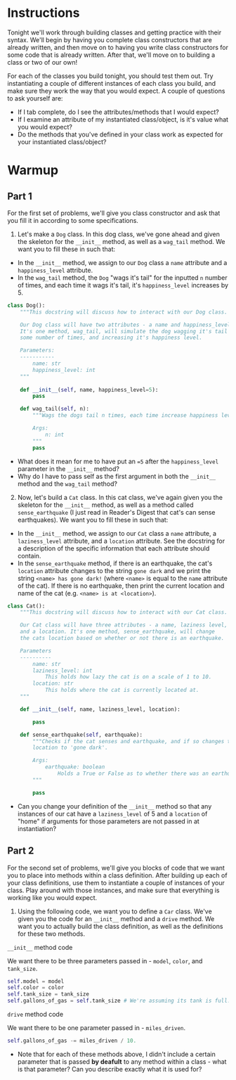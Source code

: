 # Instructions 

Tonight we'll work through building classes and getting practice with their syntax. We'll begin by having you complete class constructors that are already written, and then move on to having you write class constructors for some code that is already written. After that, we'll move on to building a class or two of our own!

For each of the classes you build tonight, you should test them out. Try instantiating a couple of different instances of each class you build, and make sure they work the way that you would expect. A couple of questions to ask yourself are: 

* If I tab complete, do I see the attributes/methods that I would expect?
* If I examine an attribute of my instantiated class/object, is it's value what you would expect?
* Do the methods that you've defined in your class work as expected for your instantiated class/object?

# Warmup

## Part 1

For the first set of problems, we'll give you class constructor and ask that you fill it in according to some specifications. 

1. Let's make a `Dog` class. In this dog class, we've gone ahead and given the skeleton for the `__init__` method, as well as a `wag_tail` method. We want you to fill these in such that: 

* In the `__init__` method, we assign to our `Dog` class a `name` attribute and a `happiness_level` attribute. 
* In the `wag_tail` method, the `Dog` "wags it's tail" for the inputted `n` number of times, and each time it wags it's tail, it's `happiness_level` increases by 5. 

```python 
class Dog(): 
    """This docstring will discuss how to interact with our Dog class. 

    Our Dog class will have two attributes - a name and happiness_level. 
    It's one method, wag_tail, will simulate the dog wagging it's tail 
    some number of times, and increasing it's happiness level. 

    Parameters: 
    -----------
        name: str
        happiness_level: int
    """
    
    def __init__(self, name, happiness_level=5): 
        pass

    def wag_tail(self, n): 
        """Wags the dogs tail n times, each time increase happiness level by 5. 

        Args: 
            n: int
        """
        pass
```

* What does it mean for me to have put an `=5` after the `happiness_level` parameter in the `__init__` method?
* Why do I have to pass self as the first argument in both the `__init__` method and the `wag_tail` method?

2. Now, let's build a `Cat` class. In this cat class, we've again given you the skeleton for the `__init__` method, as well as a method called `sense_earthquake` (I just read in Reader's Digest that cat's can sense earthquakes). We want you to fill these in such that: 

* In the `__init__` method, we assign to our `Cat` class a `name` attribute, a `laziness_level` attribute, and a `location` attribute. See the docstring for a description of the specific information that each attribute should contain. 
* In the `sense_earthquake` method, if there is an earthquake, the cat's `location` attribute changes to the string `gone dark` and we print the string `<name> has gone dark!` (where `<name>` is equal to the `name` attribute of the cat). If there is no earthquake, then print the current location and name of the cat (e.g. `<name> is at <location>`). 

```python 
class Cat(): 
    """This docstring will discuss how to interact with our Cat class. 

    Our Cat class will have three attributes - a name, laziness level,  
    and a location. It's one method, sense_earthquake, will change 
    the cats location based on whether or not there is an earthquake. 

    Parameters
    ----------
        name: str 
        laziness_level: int
            This holds how lazy the cat is on a scale of 1 to 10. 
        location: str
            This holds where the cat is currently located at. 
    """

    def __init__(self, name, laziness_level, location): 

        pass

    def sense_earthquake(self, earthquake): 
        """Checks if the cat senses and earthquake, and if so changes the cat's
        location to 'gone dark'. 

        Args: 
            earthquake: boolean
                Holds a True or False as to whether there was an earthquake. 
        """

        pass
```

* Can you change your definition of the `__init__` method so that any instances of our cat have a `laziness_level` of 5 and a `location` of "home" if arguments for those parameters are not passed in at instantiation? 

## Part 2

For the second set of problems, we'll give you blocks of code that we want you to place into methods within a class definition. After building up each of your class definitions, use them to instantiate a couple of instances of your class. Play around with those instances, and make sure that everything is working like you would expect. 

1. Using the following code, we want you to define a `Car` class. We've given you the code for an `__init__` method and a `drive` method. We want you to actually build the class definition, as well as the definitions for these two methods. 

`__init__` method code  

We want there to be three parameters passed in - `model`, `color`, 
and `tank_size`. 

```python 
self.model = model 
self.color = color
self.tank_size = tank_size
self.gallons_of_gas = self.tank_size # We're assuming its tank is full. 
```

`drive` method code 

We want there to be one parameter passed in - `miles_driven`. 

```python
self.gallons_of_gas -= miles_driven / 10. 
```

* Note that for each of these methods above, I didn't include a certain parameter that is passed **by deafult** to any method within a class - what is that parameter? Can you describe exactly what it is used for?


